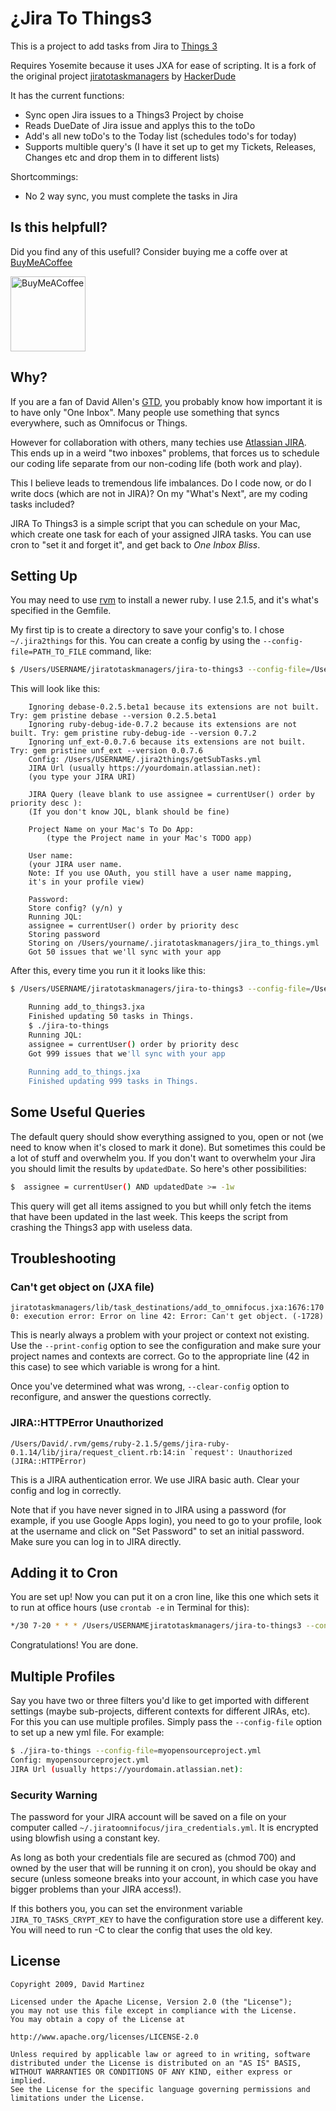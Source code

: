 # ¿Jira To Things3

This is a project to add tasks from Jira to [Things 3](https://culturedcode.com/things/)

Requires Yosemite because it uses JXA for ease of scripting. It is a fork of the original project [jiratotaskmanagers](https://github.com/hackerdude/) by [HackerDude](https://github.com/hackerdude)

It has the current functions:
- Sync open Jira issues to a Things3 Project by choise
- Reads DueDate of Jira issue and applys this to the toDo
- Add's all new toDo's to the Today list (schedules todo's for today)
- Supports multible query's (I have it set up to get my Tickets, Releases, Changes etc and drop them in to different lists)

Shortcommings:
- No 2 way sync, you must complete the tasks in Jira

## Is this helpfull?
Did you find any of this usefull? Consider buying me a coffe over at [BuyMeACoffee](https://www.buymeacoffee.com/cabenstein)

[<img src="https://cdn.buymeacoffee.com/buttons/v2/default-yellow.png" alt="BuyMeACoffee" width="120">](https://www.buymeacoffee.com/cabenstein)

## Why?

If you are a fan of David Allen's [GTD](http://gettingthingsdone.com/ "Getting Things Done"), you probably know how important it is to have only "One Inbox". Many people use something that syncs everywhere, such as Omnifocus or Things.

However for collaboration with others, many techies use [Atlassian JIRA](https://www.atlassian.com/software/jira "Atlassian JIRA Product page"). This ends up in a weird "two inboxes" problems, that forces us to schedule our coding life separate from our non-coding life (both work and play).

This I believe leads to tremendous life imbalances. Do I code now, or do I write docs (which are not in JIRA)? On my "What's Next", are my coding tasks included?

JIRA To Things3 is a simple script that you can schedule on your Mac, which create one task for each of your assigned JIRA tasks. You can use cron to "set it and forget it", and get back to *One Inbox Bliss*.

## Setting Up

You may need to use [rvm](https://rvm.io/rvm/install) to install a newer ruby. I use 2.1.5, and it's what's specified in the Gemfile.

My first tip is to create a directory to save your config's to. I chose `~/.jira2things` for this. You can create a config by using the `--config-file=PATH_TO_FILE` command, like:

```bash
$ /Users/USERNAME/jiratotaskmanagers/jira-to-things3 --config-file=/Users/USERNAME/.jira2things/getTickets.yml
```

This will look like this:
```
    Ignoring debase-0.2.5.beta1 because its extensions are not built. Try: gem pristine debase --version 0.2.5.beta1
    Ignoring ruby-debug-ide-0.7.2 because its extensions are not built. Try: gem pristine ruby-debug-ide --version 0.7.2
    Ignoring unf_ext-0.0.7.6 because its extensions are not built. Try: gem pristine unf_ext --version 0.0.7.6
    Config: /Users/USERNAME/.jira2things/getSubTasks.yml
	JIRA Url (usually https://yourdomain.atlassian.net):
    (you type your JIRA URI)

	JIRA Query (leave blank to use assignee = currentUser() order by priority desc ):
	(If you don't know JQL, blank should be fine)
	
    Project Name on your Mac's To Do App:
	    (type the Project name in your Mac's TODO app)
	
    User name:
    (your JIRA user name.
    Note: If you use OAuth, you still have a user name mapping,
    it's in your profile view)

	Password:
	Store config? (y/n) y
	Running JQL:
	assignee = currentUser() order by priority desc
	Storing password
	Storing on /Users/yourname/.jiratotaskmanagers/jira_to_things.yml
	Got 50 issues that we'll sync with your app
```
After this, every time you run it it looks like this:
```bash
$ /Users/USERNAME/jiratotaskmanagers/jira-to-things3 --config-file=/Users/USERNAME/.jira2things/getTickets.yml
```
```bash
	Running add_to_things3.jxa
	Finished updating 50 tasks in Things.
	$ ./jira-to-things
	Running JQL:
	assignee = currentUser() order by priority desc
	Got 999 issues that we'll sync with your app
	
	Running add_to_things.jxa
	Finished updating 999 tasks in Things.
```
## Some Useful Queries

The default query should show everything assigned to you, open or not (we need to know when it's closed to mark it done). But sometimes this could be a lot of stuff and overwhelm you. If you don't want to overwhelm your Jira you should limit the results by `updatedDate`. So here's other possibilities:

```bash
$  assignee = currentUser() AND updatedDate >= -1w
```

This query will get all items assigned to you but whill only fetch the items that have been updated in the last week. This keeps the script from crashing the Things3 app with useless data.

## Troubleshooting

### Can't get object on (JXA file)
``
jiratotaskmanagers/lib/task_destinations/add_to_omnifocus.jxa:1676:1700: execution error: Error on line 42: Error: Can't get object. (-1728)
``

This is nearly always a problem with your project or context not existing. Use the `--print-config` option to see the configuration and make sure your project names and contexts are correct. Go to the appropriate line (42 in this case) to see which variable is wrong for a hint.

Once you've determined what was wrong, `--clear-config` option to reconfigure, and answer the questions correctly.

### JIRA::HTTPError Unauthorized

```
/Users/David/.rvm/gems/ruby-2.1.5/gems/jira-ruby-0.1.14/lib/jira/request_client.rb:14:in `request': Unauthorized (JIRA::HTTPError)
```

This is a JIRA authentication error. We use JIRA basic auth. Clear your config and log in correctly.

Note that if you have never signed in to JIRA using a password (for example, if you use Google Apps login), you need to go to your profile, look at the username and click on "Set Password" to set an initial password. Make sure you can log in to JIRA directly.


## Adding it to Cron

You are set up! Now you can put it on a cron line, like this one which sets it to run at office
hours (use `crontab -e` in Terminal for this):
```bash
*/30 7-20 * * * /Users/USERNAMEjiratotaskmanagers/jira-to-things3 --config-file=/Users/USERNAME/.jira2things/getTickets.yml >> /Users/USERNAME/.jira2things/sync.log 2>&1
```
Congratulations!  You are done.

## Multiple Profiles

Say you have two or three filters you'd like to get imported with different settings (maybe sub-projects, different contexts for different JIRAs, etc). For this you can use multiple profiles. Simply pass the `--config-file` option to set up a new yml file. For example:

```bash
$ ./jira-to-things --config-file=myopensourceproject.yml
Config: myopensourceproject.yml
JIRA Url (usually https://yourdomain.atlassian.net):
```

### Security Warning

The password for your JIRA account will be saved on a file on your computer called
`~/.jiratoomnifocus/jira_credentials.yml`. It is encrypted using blowfish using a constant key.

As long as both your credentials file are secured as (chmod 700) and owned by the user that will be running it on cron), you should be okay and secure (unless someone breaks into your account, in which case you have bigger problems than your JIRA access!).

If this bothers you, you can set the environment variable `JIRA_TO_TASKS_CRYPT_KEY` to have the configuration store use a different key. You will need to run -C to clear the config that uses the old key.

## License
```text
Copyright 2009, David Martinez

Licensed under the Apache License, Version 2.0 (the "License");
you may not use this file except in compliance with the License.
You may obtain a copy of the License at

http://www.apache.org/licenses/LICENSE-2.0

Unless required by applicable law or agreed to in writing, software
distributed under the License is distributed on an "AS IS" BASIS,
WITHOUT WARRANTIES OR CONDITIONS OF ANY KIND, either express or implied.
See the License for the specific language governing permissions and
limitations under the License.
```

